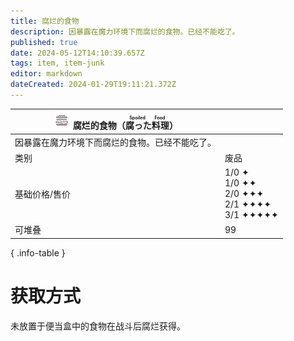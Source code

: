 ```yaml
---
title: 腐烂的食物
description: 因暴露在魔力环境下而腐烂的食物。已经不能吃了。
published: true
date: 2024-05-12T14:10:39.657Z
tags: item, item-junk
editor: markdown
dateCreated: 2024-01-29T19:11:21.372Z
---
```


| <div markdown>![物品图标](/assets/global/items/spoiled_food.png) <span>腐烂的食物（<ruby lang="ja">腐った料理<rt>Spoiled Food</rt></ruby>）</span></div>||
| - | - |
| 因暴露在魔力环境下而腐烂的食物。已经不能吃了。 ||
| 类别 | 废品 |
| 基础价格/售价 | 1/0 ✦<br>1/0 ✦✦<br>2/0 ✦✦✦<br>2/1 ✦✦✦✦<br>3/1 ✦✦✦✦✦ |
| 可堆叠 | 99 |
{ .info-table }

# 获取方式
未放置于便当盒中的食物在战斗后腐烂获得。
